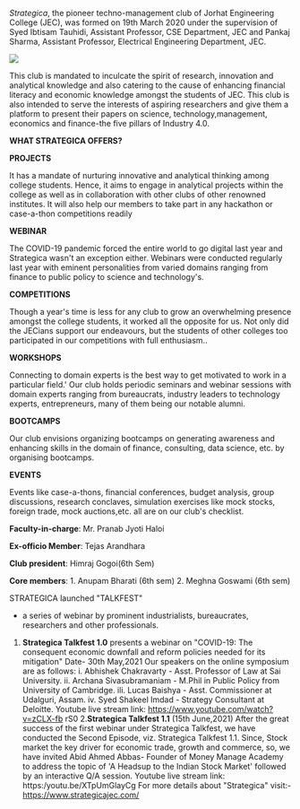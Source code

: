 *Strategica*, the pioneer techno-management club of Jorhat Engineering College (JEC), was formed on 19th
March 2020 under the supervision of Syed Ibtisam Tauhidi, Assistant Professor, CSE Department, JEC and
Pankaj Sharma, Assistant Professor, Electrical Engineering Department, JEC.

![]({backend_url}/clubs/strategica/strategica-01.jpg)

This club is mandated to inculcate the spirit of research, innovation and analytical knowledge and also
catering to the cause of enhancing financial literacy and economic knowledge amongst the students of JEC.
This club is also intended to serve the interests of aspiring researchers and give them a platform to present
their papers on science, technology,management, economics and finance-the five pillars of Industry 4.0.

**WHAT STRATEGICA OFFERS?**

**PROJECTS**

It has a mandate of nurturing innovative and analytical thinking among college students. Hence, it aims to
engage in analytical projects within the college as well as in collaboration with other clubs of other
renowned institutes. It will also help our members to take part in any hackathon or case-a-thon
competitions readily

**WEBINAR**

The COVID-19 pandemic forced the entire world to go digital last year and Strategica wasn't an exception
either. Webinars were conducted regularly last year with eminent personalities from varied domains ranging
from finance to public policy to science and technology's.

**COMPETITIONS**

Though a year's time is less for any club to grow an overwhelming presence amongst the college students,
it worked all the opposite for us. Not only did the JECians support our endeavours, but the students of other
colleges too participated in our competitions with full enthusiasm..

**WORKSHOPS**

Connecting to domain experts is the best way to get motivated to work in a particular field.' Our club holds
periodic seminars and webinar sessions with domain experts ranging from bureaucrats, industry leaders to
technology experts, entrepreneurs, many of them being our notable alumni.

**BOOTCAMPS**

Our club envisions organizing bootcamps on generating awareness and enhancing skills in the domain of
finance, consulting, data science, etc. by organising bootcamps.

**EVENTS**

Events like case-a-thons, financial conferences, budget analysis, group discussions, research conclaves,
simulation exercises like mock stocks, foreign trade, mock auctions,etc. all are on our club's checklist.

**Faculty-in-charge**: Mr. Pranab Jyoti Haloi

**Ex-officio Member**: Tejas Arandhara

**Club president**: Himraj Gogoi(6th Sem)

**Core members**: 1. Anupam Bharati (6th sem)
2. Meghna Goswami (6th sem)

STRATEGICA launched "TALKFEST"
- a series of webinar by prominent industrialists, bureaucrates, researchers and other professionals.
1. **Strategica Talkfest 1.0** presents a webinar on "COVID-19: The consequent economic downfall and reform
policies needed for its mitigation"
Date- 30th May,2021
Our speakers on the online symposium are as follows:
i. Abhishek Chakravarty - Asst. Professor of Law at Sai University.
ii. Archana Sivasubramaniam - M.Phil in Public Policy from University of Cambridge.
ili. Lucas Baishya - Asst. Commissioner at Udalguri, Assam.
iv. Syed Shakeel Imdad - Strategy Consultant at Deloitte.
Youtube live stream link: https://www.youtube.com/watch?v=zCLX-fb rS0
2.**Strategica Talkfest 1.1** (15th June,2021)
After the great success of the first webinar under Strategica Talkfest, we have conducted the Second
Episode, viz. Strategica Talkfest 1.1. Since, Stock market the key driver for economic trade, growth
and commerce, so, we have invited Abid Ahmed Abbas- Founder of Money Manage Academy to address the
topic of 'A Headsup to the Indian Stock Market' followed by an interactive Q/A session.
Youtube live stream link: https:/youtu.be/XTpUmGlayCg
For more details about "Strategica" visit:-https://www.strategicajec.com/